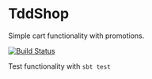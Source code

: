 # TddShop

Simple cart functionality with promotions.

[![Build Status](https://travis-ci.org/codesurf42/tddShop.svg?branch=master)](https://travis-ci.org/codesurf42/tddShop)

Test functionality with ```sbt test```